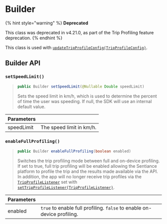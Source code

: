 # Builder

{% hint style="warning" %}
**Deprecated**

This class was deprecated in v4.21.0, as part of the Trip Profiling feature deprecation.
{% endhint %}

This class is used with [`updateTripProfileConfig(TripProfileConfig)`](../sentiance.md#updatetripprofileconfig).

## Builder API

### `setSpeedLimit()`

> ```java
> public Builder setSpeedLimit(@Nullable Double speedLimit)
> ```
>
> Sets the speed limit in km/h, which is used to determine the percent of time the user was speeding. If null, the SDK will use an internal default value.

| Parameters |                          |
| ---------- | ------------------------ |
| speedLimit | The speed limit in km/h. |

### `enableFullProfiling()`

> ```java
> public Builder enableFullProfiling(boolean enabled)
> ```
>
> Switches the trip profiling mode between full and on-device profiling. If set to true, full trip profiling will be enabled allowing the Sentiance platform to profile the trip and the results made available via the API. In addition, the app will no longer receive trip profiles via the [`TripProfileListener`](../tripprofilelistener.md) set with [`setTripProfileListener(TripProfileListener)`](../sentiance.md#settripprofilelistener).

| Parameters |                                                                         |
| ---------- | ----------------------------------------------------------------------- |
| enabled    | `true` to enable full profiling. `false` to enable on-device profiling. |

